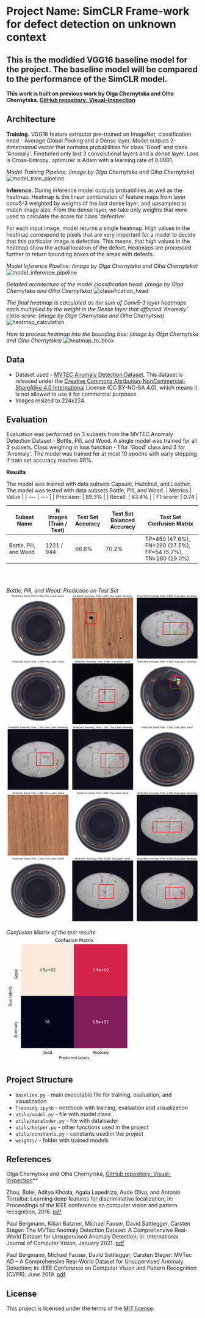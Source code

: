 # Project Name: SimCLR Frame-work for defect detection on unknown context

## This is the modidied VGG16 baseline model for the project. The baseline model will be compared to the performance of the SimCLR model.

**This work is built on previous work by Olga Chernytska and Olha Chernytska. [GitHub repository: Visual-Inspection](https://github.com/OlgaChernytska/Visual-Inspection)**


## Architecture

**Training.**
VGG16 feature extractor pre-trained on ImageNet, classification head - Average Global Pooling and a Dense layer. Model outputs 2-dimensional vector that contains probabilities for class 'Good' and class 'Anomaly'. Finetuned only last 3 convolutional layers and a dense layer. Loss is Cross-Entropy; optimizer is Adam with a learning rate of 0.0001.


*Model Training Pipeline: (image by Olga Chernytska and Olha Chernytska)*
![model_train_pipeline](docs/model_train_pipeline.png)

**Inference.**
During inference model outputs probabilities as well as the heatmap. Heatmap is the linear combination of feature maps from layer conv5-3 weighted by weights of the last dense layer, and upsampled to match image size. From the dense layer, we take only weights that were used to calculate the score for class 'defective'. 

For each input image, model returns a single heatmap. High values in the heatmap correspond to pixels that are very important for a model to decide that this particular image is defective. This means, that high values in the heatmap show the actual location of the defect. Heatmaps are processed further to return bounding boxes of the areas with defects.

*Model Inference Pipeline: (image by Olga Chernytska and Olha Chernytska)*
![model_inference_pipeline](docs/model_inference_pipeline.png)

*Detailed architecture of the model classification head: (image by Olga Chernytska and Olha Chernytska)*
![classification_head](docs/classification_head_detailed.png)

*The final heatmap is calculated as the sum of Conv5-3 layer heatmaps each multiplied by the weight in the Dense layer that affected 'Anomaly' class score: (image by Olga Chernytska and Olha Chernytska)*
![heatmap_calculation](docs/heatmap_calculation.png)

*How to process heatmap into the bounding box: (image by Olga Chernytska and Olha Chernytska)*
![heatmap_to_bbox](docs/heatmap_to_bbox.png)


## Data

 - Dataset used - [MVTEC Anomaly Detection Dataset](https://www.mvtec.com/company/research/datasets/mvtec-ad). This dataset is released under the [Creative Commons Attribution-NonCommercial-ShareAlike 4.0 International](https://creativecommons.org/licenses/by-nc-sa/4.0/) License (CC BY-NC-SA 4.0), which means it is not allowed to use it for commercial purposes.
 - Images resized to 224x224.


## Evaluation
Evaluation was performed on 3 subsets from the MVTEC Anomaly Detection Dataset - Bottle, Pill, and Wood. A single model was trained for all 3 subsets. Class weighing in loss function - 1 for 'Good' class and 3 for 'Anomaly'. The model was trained for at most 10 epochs with early stopping if train set accuracy reaches 98%.

**Results**

The model was trained with data subsets Capsule, Hazelnut, and Leather.
The model was tested with data subsets Bottle, Pill, and Wood.
| Metrics | Value |
| --- | --- |
| Precision: | 89.3% |
| Recall: | 63.4% |
| F1 score: | 0.74 |

| Subset Name | N Images <br /> (Train / Test) | Test Set <br /> Accuracy | Test Set <br /> Balanced Accuracy | Test Set <br /> Confusion Matrix |
| --- | --- | --- | --- | --- |
| Bottle, Pill, and Wood | 1221 / 944 | 66.6% | 70.2% | TP=450 (47.6%), FN=260 (27.5%), <br /> FP=54 (5.7%), TN=180 (19.0%) |

<br><br>

*Bottle, Pill, and Wood: Prediction on Test Set*
![testing result](docs/3_types_testing.png)

*Confusion Matrix of the test results*
![confusion matrix](docs/confusion_matrix.png)


## Project Structure

- ```baseline.py``` - main executable file for training, evaluation, and visualization
- ```Training.ipynb``` - notebook with training, evaluation and visualization
- ```utils/model.py``` - file with model class 
- ```utils/dataloder.py``` - file with dataloader
- ```utils/helper.py``` - other functions used in the project
- ```utils/constants.py``` - constants used in the project
- ```weights/``` - folder with trained models


## References

Olga Chernytska and Olha Chernytska, [GitHub repository: Visual-Inspection](https://github.com/OlgaChernytska/Visual-Inspection)**

Zhou, Bolei, Aditya Khosla, Agata Lapedriza, Aude Oliva, and Antonio Torralba: Learning deep features for discriminative localization; in: Proceedings of the IEEE conference on computer vision and pattern recognition, 2016. [pdf](https://arxiv.org/pdf/1512.04150.pdf)

Paul Bergmann, Kilian Batzner, Michael Fauser, David Sattlegger, Carsten Steger: The MVTec Anomaly Detection Dataset: A Comprehensive Real-World Dataset for Unsupervised Anomaly Detection; in: International Journal of Computer Vision, January 2021. [pdf](https://link.springer.com/content/pdf/10.1007/s11263-020-01400-4.pdf)

Paul Bergmann, Michael Fauser, David Sattlegger, Carsten Steger: MVTec AD – A Comprehensive Real-World Dataset for Unsupervised Anomaly Detection;
in: IEEE Conference on Computer Vision and Pattern Recognition (CVPR), June 2019. [pdf](https://www.mvtec.com/fileadmin/Redaktion/mvtec.com/company/research/datasets/mvtec_ad.pdf)


## License
This project is licensed under the terms of the [MIT license](https://choosealicense.com/licenses/mit/).
